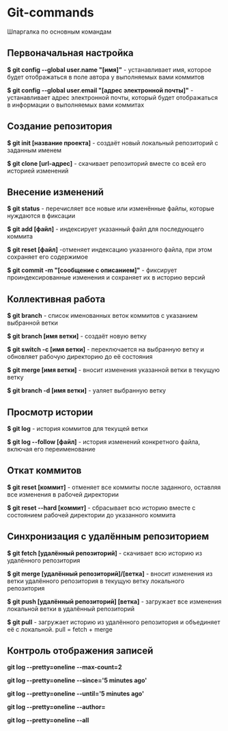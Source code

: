 # Git-commands
Шпаргалка по основным командам

## Первоначальная настройка

**$ git config --global user.name "[имя]"** - устанавливает имя, которое будет отображаться в поле автора у выполняемых вами коммитов

**$ git config --global user.email "[адрес электронной почты]"** - устанавливает адрес электронной почты, который будет отображаться в информации о выполняемых вами коммитах

## Создание репозитория

**$ git init [название проекта]** - cоздаёт новый локальный репозиторий с заданным именем

**$ git clone [url-адрес]** - cкачивает репозиторий вместе со всей его историей изменений

## Внесение изменений

**$ git status** - перечисляет все новые или изменённые файлы, которые нуждаются в фиксации

**$ git add [файл]** - индексирует указанный файл для последующего коммита

**$ git reset [файл]** -отменяет индексацию указанного файла, при этом сохраняет его содержимое

**$ git commit -m "[сообщение с описанием]"** - фиксирует проиндексированные изменения и сохраняет их в историю версий

## Коллективная работа

**$ git branch** - cписок именованных веток коммитов с указанием выбранной ветки

**$ git branch [имя ветки]** - cоздаёт новую ветку

**$ git switch -c [имя ветки]** - переключается на выбранную ветку и обновляет рабочую директорию до её состояния

**$ git merge [имя ветки]** - вносит изменения указанной ветки в текущую ветку

**$ git branch -d [имя ветки]** - уаляет выбранную ветку

## Просмотр истории

**$ git log** - история коммитов для текущей ветки

**$ git log --follow [файл]** - история изменений конкретного файла, включая его переименование

## Откат коммитов

**$ git reset [коммит]** - отменяет все коммиты после заданного, оставляя все изменения в рабочей директории

**$ git reset --hard [коммит]** - сбрасывает всю историю вместе с состоянием рабочей директории до указанного коммита

## Синхронизация с удалённым репозиторием

**$ git fetch [удалённый репозиторий]** - cкачивает всю историю из удалённого репозитория

**$ git merge [удалённый репозиторий]/[ветка]** - вносит изменения из ветки удалённого репозитория в текущую ветку локального репозитория

**$ git push [удалённый репозиторий] [ветка]** - загружает все изменения локальной ветки в удалённый репозиторий

**$ git pull** - загружает историю из удалённого репозитория и объединяет её с локальной. pull = fetch + merge

## Контроль отображения записей

**git log --pretty=oneline --max-count=2**

**git log --pretty=oneline --since='5 minutes ago'**

**git log --pretty=oneline --until='5 minutes ago'**

**git log --pretty=oneline --author=<your name>**

**git log --pretty=oneline --all**

